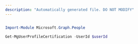 ```yaml
---
description: "Automatically generated file. DO NOT MODIFY"
---
```


```powershell

Import-Module Microsoft.Graph.People

Get-MgUserProfileCertification -UserId $userId

```